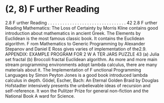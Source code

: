 # (2, 8) F urther Reading

2.8 F urther Reading . . . . . . . . . . . . . . . . . . . . . . . . . . . . . . . . 42
2.8 F urther Reading
Mathematics: The Loss of Certainty by Morris Kline contains good introduction about
mathematics in ancient Greek. The Elements by Euclidean is the most famous classic
book. It contains the Euclidean algorithm. F rom Mathematics to Generic Programming by Alexander Stepanov and Daniel E Ross gives varies of implementation of the2.9. APPENDIX: EXAMPLE PROGRAM FOR 2 W A TER JARS PUZZLE 43
(a) Julia set fractal
 (b) Broccoli fractal
Euclidean algorithm. As more and more main stream programming environments adopt
lambda calculus, there are many materials about it. The Implementation of F unctional
Programming Languages by Simon Peyton Jones is a good book introduced lambda calculus in depth. Gödel, Escher, Bach: An Eternal Golden Braid by Douglas Hofstadter
intensively presents the unbelievable ideas of recursion and self-reference. It won the
Pulitzer Prize for general non-fiction and the National Book A ward for Science.
